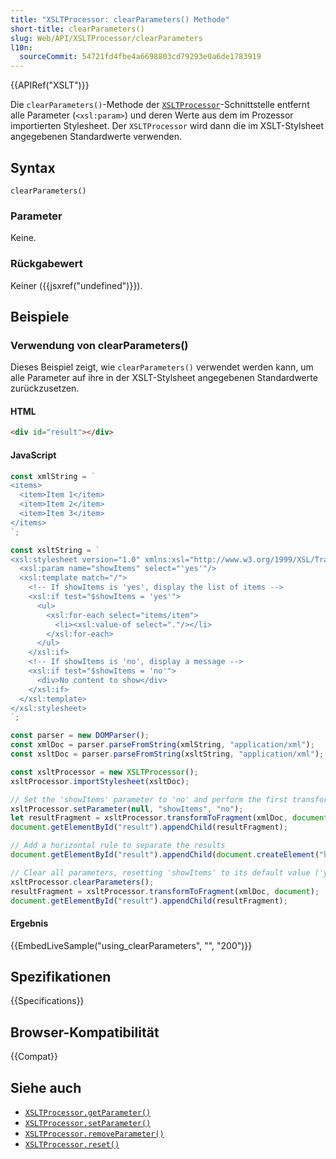```yaml
---
title: "XSLTProcessor: clearParameters() Methode"
short-title: clearParameters()
slug: Web/API/XSLTProcessor/clearParameters
l10n:
  sourceCommit: 54721fd4fbe4a6698803cd79293e0a6de1783919
---
```


{{APIRef("XSLT")}}

Die `clearParameters()`-Methode der [`XSLTProcessor`](/de/docs/Web/API/XSLTProcessor)-Schnittstelle entfernt alle Parameter (`<xsl:param>`) und deren Werte aus dem im Prozessor importierten Stylesheet. Der `XSLTProcessor` wird dann die im XSLT-Stylsheet angegebenen Standardwerte verwenden.

## Syntax

```js-nolint
clearParameters()
```

### Parameter

Keine.

### Rückgabewert

Keiner ({{jsxref("undefined")}}).

## Beispiele

### Verwendung von clearParameters()

Dieses Beispiel zeigt, wie `clearParameters()` verwendet werden kann, um alle Parameter auf ihre in der XSLT-Stylsheet angegebenen Standardwerte zurückzusetzen.

#### HTML

```HTML
<div id="result"></div>
```

#### JavaScript

```js
const xmlString = `
<items>
  <item>Item 1</item>
  <item>Item 2</item>
  <item>Item 3</item>
</items>
`;

const xsltString = `
<xsl:stylesheet version="1.0" xmlns:xsl="http://www.w3.org/1999/XSL/Transform">
  <xsl:param name="showItems" select="'yes'"/>
  <xsl:template match="/">
    <!-- If showItems is 'yes', display the list of items -->
    <xsl:if test="$showItems = 'yes'">
      <ul>
        <xsl:for-each select="items/item">
          <li><xsl:value-of select="."/></li>
        </xsl:for-each>
      </ul>
    </xsl:if>
    <!-- If showItems is 'no', display a message -->
    <xsl:if test="$showItems = 'no'">
      <div>No content to show</div>
    </xsl:if>
  </xsl:template>
</xsl:stylesheet>
`;

const parser = new DOMParser();
const xmlDoc = parser.parseFromString(xmlString, "application/xml");
const xsltDoc = parser.parseFromString(xsltString, "application/xml");

const xsltProcessor = new XSLTProcessor();
xsltProcessor.importStylesheet(xsltDoc);

// Set the 'showItems' parameter to 'no' and perform the first transformation
xsltProcessor.setParameter(null, "showItems", "no");
let resultFragment = xsltProcessor.transformToFragment(xmlDoc, document);
document.getElementById("result").appendChild(resultFragment);

// Add a horizontal rule to separate the results
document.getElementById("result").appendChild(document.createElement("hr"));

// Clear all parameters, resetting 'showItems' to its default value ('yes')
xsltProcessor.clearParameters();
resultFragment = xsltProcessor.transformToFragment(xmlDoc, document);
document.getElementById("result").appendChild(resultFragment);
```

#### Ergebnis

{{EmbedLiveSample("using_clearParameters", "", "200")}}

## Spezifikationen

{{Specifications}}

## Browser-Kompatibilität

{{Compat}}

## Siehe auch

- [`XSLTProcessor.getParameter()`](/de/docs/Web/API/XSLTProcessor/getParameter)
- [`XSLTProcessor.setParameter()`](/de/docs/Web/API/XSLTProcessor/setParameter)
- [`XSLTProcessor.removeParameter()`](/de/docs/Web/API/XSLTProcessor/removeParameter)
- [`XSLTProcessor.reset()`](/de/docs/Web/API/XSLTProcessor/reset)
